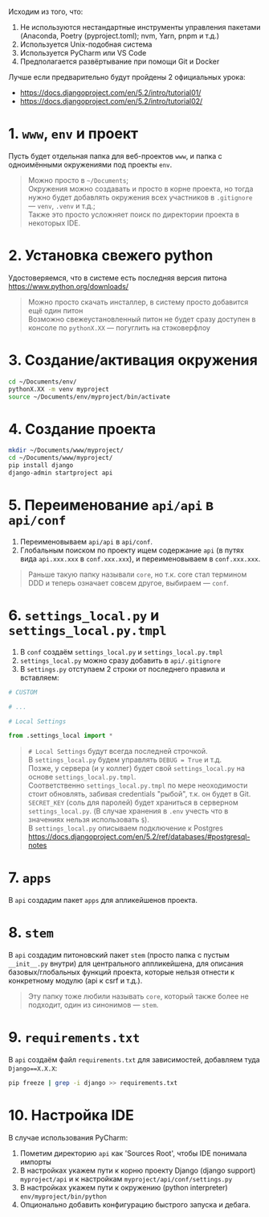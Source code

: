 Исходим из того, что:
1. Не используются нестандартные инструменты управления пакетами (Anaconda, Poetry (pyproject.toml); nvm, Yarn, pnpm и т.д.)   
2. Используется Unix-подобная система
3. Используется PyCharm или VS Code
4. Предполагается развёртывание при помощи Git и Docker

Лучше если предварительно будут пройдены 2 официальных урока:
- https://docs.djangoproject.com/en/5.2/intro/tutorial01/  
- https://docs.djangoproject.com/en/5.2/intro/tutorial02/

# 1. `www`, `env` и проект

Пусть будет отдельная папка для веб-проектов `www`, и папка с одноимёнными окружениями под проекты `env`.
> Можно просто в `~/Documents`;  
> Окружения можно создавать и просто в корне проекта, но тогда нужно будет добавлять окружения всех участников в `.gitignore` — `venv`, `.venv` и т.д.;  
> Также это просто усложняет поиск по директории проекта в некоторых IDE.  

# 2. Установка свежего python

Удостоверяемся, что в системе есть последняя версия питона https://www.python.org/downloads/  
> Можно просто скачать инсталлер, в систему просто добавится ещё один питон  
> Возможно свежеустановленный питон не будет сразу доступен в консоле по `pythonX.XX` — погуглить на стэковерфлоу  

# 3. Создание/активация окружения

```bash
cd ~/Documents/env/
pythonX.XX -m venv myproject
source ~/Documents/env/myproject/bin/activate
```

# 4. Создание проекта

```bash
mkdir ~/Documents/www/myproject/
cd ~/Documents/www/myproject/
pip install django
django-admin startproject api
```

# 5. Переименование `api/api` в `api/conf`

1. Переименовываем `api/api` в `api/conf`.  
2. Глобальным поиском по проекту ищем содержание `api` (в путях вида `api.xxx.xxx` в `conf.xxx.xxx`), и переименовываем в `conf.xxx.xxx`.

> Раньше такую папку называли `core`, но т.к. core стал термином DDD и теперь означает совсем другое, выбираем — `conf`.

# 6. `settings_local.py` и `settings_local.py.tmpl`

1. В `conf` создаём `settings_local.py` и `settings_local.py.tmpl`
2. `settings_local.py` можно сразу добавить в `api/.gitignore`
3. В `settings.py` отступаем 2 строки от последнего правила и вставляем:
```python
# CUSTOM

# ...

# Local Settings

from .settings_local import *
```
> `# Local Settings` будут всегда последней строчкой.  
> В `settings_local.py` будем управлять `DEBUG = True` и т.д.  
> Позже, у сервера (и у коллег) будет свой `settings_local.py` на основе `settings_local.py.tmpl`.  
> Соответственно `settings_local.py.tmpl` по мере неоходимости стоит обновлять, забивая credentials "рыбой", т.к. он будет в Git.  
> `SECRET_KEY` (соль для паролей) будет храниться в серверном `settings_local.py`. (В случае хранения в `.env` учесть что в значениях нельзя использовать `$`).  
> В `settings_local.py` описываем подключение к Postgres https://docs.djangoproject.com/en/5.2/ref/databases/#postgresql-notes

# 7. `apps`

В `api` создадим пакет `apps` для апликейшенов проекта.

# 8. `stem`

В `api` создадим питоновский пакет `stem` (просто папка с пустым `__init__.py` внутри) для центрального аппликейшена, для описания базовых/глобальных функций проекта, которые нельзя отнести к конкретному модулю (api к csrf и т.д.).
> Эту папку тоже любили называть `core`, который также более не подходит, один из синонимов — `stem`.

# 9. `requirements.txt`
В `api` создаём файл `requirements.txt` для зависимостей, добавляем туда `Django==X.X.X`:
```bash
pip freeze | grep -i django >> requirements.txt
```

# 10. Настройка IDE

В случае использования PyCharm:
1. Пометим директорию `api` как 'Sources Root', чтобы IDE понимала импорты
2. В настройках укажем пути к корню проекту Django (django support) `myproject/api` и к настройкам `myproject/api/conf/settings.py`
3. В настройках укажем пути к окружению (python interpreter) `env/myproject/bin/python`
4. Опционально добавить конфигурацию быстрого запуска и дебага.
